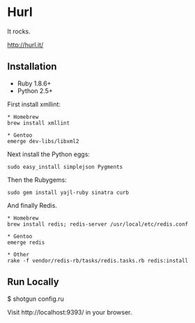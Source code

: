 Hurl
====

It rocks.

http://hurl.it/
  
Installation
------------
  
* Ruby 1.8.6+
* Python 2.5+

First install xmllint:

    * Homebrew
    brew install xmllint
    
    * Gentoo
    emerge dev-libs/libxml2

Next install the Python eggs:

    sudo easy_install simplejson Pygments
    
Then the Rubygems:

    sudo gem install yajl-ruby sinatra curb
    
And finally Redis.

    * Homebrew
    brew install redis; redis-server /usr/local/etc/redis.conf
    
    * Gentoo
    emerge redis

    * Other
    rake -f vendor/redis-rb/tasks/redis.tasks.rb redis:install   

Run Locally
-----------

$ shotgun config.ru

Visit http://localhost:9393/ in your browser.
